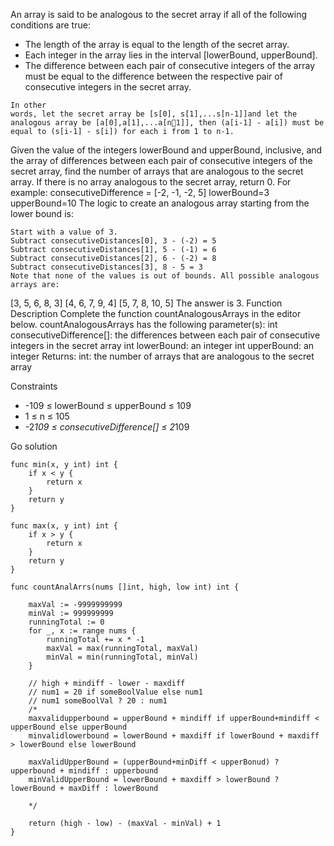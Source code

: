 An array is said to be analogous to the secret array if all of the following conditions are true:
- The length of the array is equal to the length of the secret array.
- Each integer in the array lies in the interval [lowerBound, upperBound].
- The difference between each pair of consecutive integers of the array must be equal to the 
difference between the respective pair of consecutive integers in the secret array. 
```
In other 
words, let the secret array be [s[0], s[1],...s[n-1]]and let the analogous array be [a[0],a[1],...a[n1]], then (a[i-1] - a[i]) must be equal to (s[i-1] - s[i]) for each i from 1 to n-1.
```
Given the value of the integers lowerBound and upperBound, inclusive, and the array of 
differences between each pair of consecutive integers of the secret array, find the number of 
arrays that are analogous to the secret array. If there is no array analogous to the secret array, 
return 0.
For example:
consecutiveDifference = [-2, -1, -2, 5]
lowerBound=3
upperBound=10
The logic to create an analogous array starting from the lower bound is:
```
Start with a value of 3.
Subtract consecutiveDistances[0], 3 - (-2) = 5
Subtract consecutiveDistances[1], 5 - (-1) = 6
Subtract consecutiveDistances[2], 6 - (-2) = 8
Subtract consecutiveDistances[3], 8 - 5 = 3
Note that none of the values is out of bounds. All possible analogous arrays are:
```
[3, 5, 6, 8, 3]
[4, 6, 7, 9, 4]
[5, 7, 8, 10, 5]
The answer is 3.
Function Description 
Complete the function countAnalogousArrays in the editor below.
countAnalogousArrays has the following parameter(s):
 int consecutiveDifference[]: the differences between each pair of consecutive integers in the 
secret array
 int lowerBound: an integer
 int upperBound: an integer
Returns:
 int: the number of arrays that are analogous to the secret array
 
Constraints 
- -109 ≤ lowerBound ≤ upperBound ≤ 109
- 1 ≤ n ≤ 105
- -2*109 ≤ consecutiveDifference[] ≤ 2*109

Go solution
```
func min(x, y int) int {
    if x < y {
        return x
    }
    return y
}

func max(x, y int) int {
    if x > y {
        return x
    }
    return y
}

func countAnalArrs(nums []int, high, low int) int {

    maxVal := -9999999999
    minVal := 999999999
    runningTotal := 0
    for _, x := range nums {
        runningTotal += x * -1
        maxVal = max(runningTotal, maxVal)
        minVal = min(runningTotal, minVal)
    }

    // high + mindiff - lower - maxdiff
    // num1 = 20 if someBoolValue else num1
    // num1 someBoolVal ? 20 : num1
    /*
    maxvalidupperbound = upperBound + mindiff if upperBound+mindiff < upperBound else upperBound
    minvalidlowerbound = lowerBound + maxdiff if lowerBound + maxdiff > lowerBound else lowerBound

    maxValidUpperBound = (upperBound+minDiff < upperBonud) ? upperbound + mindiff : upperbound
    minValidUpperBound = lowerBound + maxdiff > lowerBound ? lowerBound + maxDiff : lowerBound

    */

    return (high - low) - (maxVal - minVal) + 1
}


```

